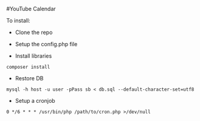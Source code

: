 #YouTube Calendar

To install:

* Clone the repo
* Setup the config.php file

* Install libraries
```
composer install
```

* Restore DB
```
mysql -h host -u user -pPass sb < db.sql --default-character-set=utf8
```


* Setup a cronjob
```
0 */6 * * * /usr/bin/php /path/to/cron.php >/dev/null
```



